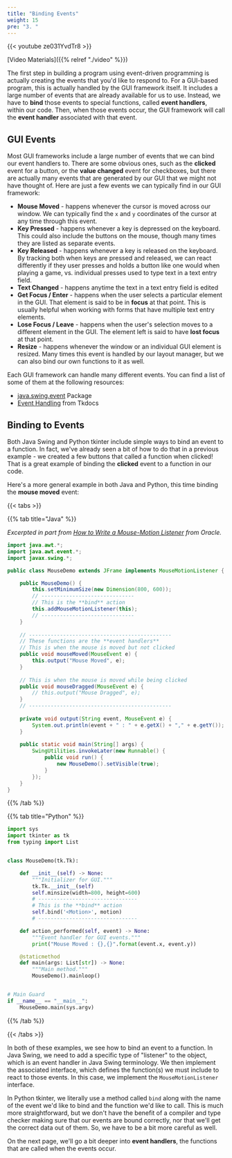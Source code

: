 ```yaml
---
title: "Binding Events"
weight: 15
pre: "3. "
---
```


{{< youtube ze031YvdTr8  >}}

[Video Materials]({{% relref "./video" %}})

The first step in building a program using event-driven programming is actually creating the events that you'd like to respond to. For a GUI-based program, this is actually handled by the GUI framework itself. It includes a large number of events that are already available for us to use. Instead, we have to **bind** those events to special functions, called **event handlers**, within our code. Then, when those events occur, the GUI framework will call the **event handler** associated with that event.

## GUI Events

Most GUI frameworks include a large number of events that we can bind our event handlers to. There are some obvious ones, such as the **clicked** event for a button, or the **value changed** event for checkboxes, but there are actually many events that are generated by our GUI that we might not have thought of. Here are just a few events we can typically find in our GUI framework:

* **Mouse Moved** - happens whenever the cursor is moved across our window. We can typically find the `x` and `y` coordinates of the cursor at any time through this event.
* **Key Pressed** - happens whenever a key is depressed on the keyboard. This could also include the buttons on the mouse, though many times they are listed as separate events.
* **Key Released** - happens whenever a key is released on the keyboard. By tracking both when keys are pressed and released, we can react differently if they user presses and holds a button like one would when playing a game, vs. individual presses used to type text in a text entry field.
* **Text Changed** - happens anytime the text in a text entry field is edited
* **Get Focus / Enter** - happens when the user selects a particular element in the GUI. That element is said to be in **focus** at that point. This is usually helpful when working with forms that have multiple text entry elements. 
* **Lose Focus / Leave** - happens when the user's selection moves to a different element in the GUI. The element left is said to have **lost focus** at that point. 
* **Resize** - happens whenever the window or an individual GUI element is resized. Many times this event is handled by our layout manager, but we can also bind our own functions to it as well.

Each GUI framework can handle many different events. You can find a list of some of them at the following resources:

* [java.swing.event](https://docs.oracle.com/javase/8/docs/api/javax/swing/event/package-summary.html) Package
* [Event Handling](https://tkdocs.com/tutorial/concepts.html#events) from Tkdocs

## Binding to Events

Both Java Swing and Python tkinter include simple ways to bind an event to a function. In fact, we've already seen a bit of how to do that in a previous example - we created a few buttons that called a function when clicked! That is a great example of binding the **clicked** event to a function in our code.

Here's a more general example in both Java and Python, this time binding the **mouse moved** event:

{{< tabs >}}

{{% tab title="Java" %}}

_Excerpted in part from [How to Write a Mouse-Motion Listener](https://docs.oracle.com/javase/tutorial/uiswing/events/mousemotionlistener.html) from Oracle._

```java
import java.awt.*;
import java.awt.event.*;
import javax.swing.*;

public class MouseDemo extends JFrame implements MouseMotionListener {

    public MouseDemo() {
        this.setMinimumSize(new Dimension(800, 600));
        // ------------------------------
        // This is the **bind** action
        this.addMouseMotionListener(this);
        // ------------------------------
    }
    
    // ----------------------------------------------
    // These functions are the **event handlers**
    // This is when the mouse is moved but not clicked
    public void mouseMoved(MouseEvent e) {
        this.output("Mouse Moved", e);
    }
    
    // This is when the mouse is moved while being clicked
    public void mouseDragged(MouseEvent e) {
        // this.output("Mouse Dragged", e);
    }
    // ----------------------------------------------
    
    private void output(String event, MouseEvent e) {
        System.out.println(event + " : " + e.getX() + "," + e.getY());
    }
    
    public static void main(String[] args) {
        SwingUtilities.invokeLater(new Runnable() {
            public void run() {
                new MouseDemo().setVisible(true);
            }
        });
    }
}
```

{{% /tab %}}

{{% tab title="Python" %}}
```python
import sys
import tkinter as tk
from typing import List


class MouseDemo(tk.Tk):

    def __init__(self) -> None:
        """Initializer for GUI."""
        tk.Tk.__init__(self)
        self.minsize(width=800, height=600)
        # --------------------------------
        # This is the **bind** action
        self.bind('<Motion>', motion)
        # --------------------------------

    def action_performed(self, event) -> None:
        """Event handler for GUI events."""
        print("Mouse Moved : {},{}".format(event.x, event.y))

    @staticmethod
    def main(args: List[str]) -> None:
        """Main method."""
        MouseDemo().mainloop()


# Main Guard
if __name__ == "__main__":
    MouseDemo.main(sys.argv)
```

{{% /tab %}}

{{< /tabs >}}

In both of these examples, we see how to bind an event to a function. In Java Swing, we need to add a specific type of "listener" to the object, which is an event handler in Java Swing terminology. We then implement the associated interface, which defines the function(s) we must include to react to those events. In this case, we implement the `MouseMotionListener` interface. 

In Python tkinter, we literally use a method called `bind` along with the name of the event we'd like to bind and the function we'd like to call. This is much more straightforward, but we don't have the benefit of a compiler and type checker making sure that our events are bound correctly, nor that we'll get the correct data out of them. So, we have to be a bit more careful as well.

On the next page, we'll go a bit deeper into **event handlers**, the functions that are called when the events occur. 
